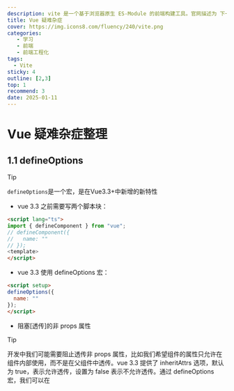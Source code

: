 ```yaml
---
description: vite 是一个基于浏览器原生 ES-Module 的前端构建工具。官网描述为 下一代前端开发与构建工具。
title: Vue 疑难杂症
cover: https://img.icons8.com/fluency/240/vite.png
categories: 
   - 学习
   - 前端
   - 前端工程化
tags: 
  - Vite
sticky: 4
outline: [2,3]
top: 1
recommend: 3
date: 2025-01-11
---
```



# Vue 疑难杂症整理

## 1.1 defineOptions

> [!TIP]
> `defineOptions`是一个宏，是在Vue3.3+中新增的新特性

- vue 3.3 之前需要写两个脚本块：

```html
<script lang="ts">
import { defineComponent } from "vue";
// defineComponent({
//   name: "" 
// });
<template>
</script>
```

- vue 3.3 使用 defineOptions 宏：

```html
<script setup>
defineOptions({
  name: "" 
});
</script>
```

- 阻塞[透传]的非 props 属性

> [!TIP]
> 开发中我们可能需要阻止透传非 props 属性，比如我们希望组件的属性只允许在组件内部使用，而不是在父组件中透传。vue 3.3 提供了 inheritAttrs 选项，默认为 true，表示允许透传，设置为 false 表示不允许透传。通过 defineOptions 宏，我们可以在 <script setup> 中设置 inheritAttrs 选项，来阻止透传非 props 属性。


```html
<script setup>
defineOptions({
  inheritAttrs: false //非props的属性默认不透传
});
</script>
```

- 案例

```html
<script lang="ts" setup>
  import { Tabs, TabPane } from 'ant-design-vue';
  import { ref } from 'vue';
  import { achieveList } from './data';
  import TabPackages from './tabPackages.vue';
  import TrialTab from './tabTrial.vue';
  import AddNewPackage from './addNewPackage.vue';
  defineOptions({
    name: 'SetPackage',
    descName: '套餐管理列表',
    components: {
      TabPackages,
      TrialTab,
    },
  });
</script>
```

## 1.2 defineProps

> [!TIP]
> `defineProps` 是 Vue 3 中一个非常强大的特性，它提供了一种更加明确和类型安全的方式来定义子组件的 props。
> 通过使用 `defineProps`，我们可以让子父组件之间的数据传递更加清晰和可维护，同时也提高了代码的健壮性。

```html
// MyComponent.vue
<template>
  <div>{{ props.message }} - {{ props.count }}</div>
</template>
 
<script>
import { defineComponent, defineProps } from 'vue';
 
export default defineComponent({
  setup() {
    const props = defineProps<{
      message: string;
      count: number;
    }>();
 
    return { props };
  },
});
</script>
```

```html
// ParentComponent.vue
<template>
  <div>
    <MyComponent :message="parentMessage" :count="parentCount" />
  </div>
</template>
 
<script>
import MyComponent from './MyComponent.vue';
 
export default {
  components: {
    MyComponent,
  },
  data() {
    return {
      parentMessage: 'Hello Java轮子',
      parentCount: 10,
    };
  },
};
</script>
```

